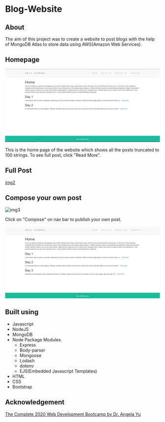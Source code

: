 # Blog-Website

## About
The aim of this project was to create a website to post blogs with the help of MongoDB Atlas to store data using AWS(Amazon Web Services).

## Homepage
![img1](https://github.com/saloni-15/Blog-Website/blob/main/pictures/img1.PNG)

This is the home page of the website which shows all the posts truncated to 100 strings.
To see full post, click "Read More".

## Full Post
[img2](https://github.com/saloni-15/Blog-Website/blob/main/pictures/img2.PNG)

## Compose your own post
![img3]()

Click on "Compose" on nav bar to publish your own post.

![img4](https://github.com/saloni-15/Blog-Website/blob/main/pictures/img4.PNG)

## Built using
* Javascript
* NodeJS
* MongoDB
* Node Package Modules
  * Express
  * Body-parser
  * Mongoose
  * Lodash
  * dotenv
  * EJS(Embedded Javascript Templates)
* HTML
* CSS
* Bootstrap

## Acknowledgement
[The Complete 2020 Web Development Bootcamp by Dr. Angela Yu](https://www.udemy.com/course/the-complete-web-development-bootcamp/)